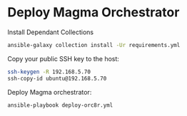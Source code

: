 # Deploy Magma Orchestrator

Install Dependant Collections
```bash
ansible-galaxy collection install -Ur requirements.yml
```

Copy your public SSH key to the host:
```bash
ssh-keygen -R 192.168.5.70
ssh-copy-id ubuntu@192.168.5.70
```

Deploy Magma orchestrator:
```bash
ansible-playbook deploy-orc8r.yml
```
